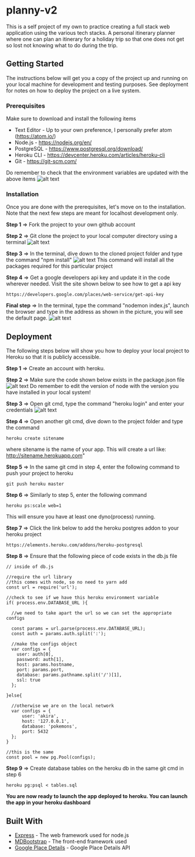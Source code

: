 # planny-v2

This is a self project of my own to practice creating a full stack web application using the various tech stacks. A personal itinerary planner where one can plan an itinerary for a holiday trip so that one does not get so lost not knowing what to do during the trip.

## Getting Started

The instructions below will get you a copy of the project up and running on your local machine for development and testing purposes. See deployment for notes on how to deploy the project on a live system.

### Prerequisites

Make sure to download and install the following items
* Text Editor - Up to your own preference, I personally prefer atom (https://atom.io/)
* Node.js - https://nodejs.org/en/
* PostgreSQL - https://www.postgresql.org/download/
* Heroku CLI - https://devcenter.heroku.com/articles/heroku-cli
* Git - https://git-scm.com/

Do remember to check that the environment variables are updated with the above items
![alt text](https://i.imgur.com/AmKg1k8.png)

### Installation

Once you are done with the prerequisites, let's move on to the installation. Note that the next few steps are meant for localhost development only.

**Step 1** => Fork the project to your own github account

**Step 2** => Git clone the project to your local computer directory using a terminal
![alt text](https://i.imgur.com/7nUYl4T.png)

**Step 3** => In the terminal, dive down to the cloned project folder and type the command "npm install"
![alt text](https://i.imgur.com/unCQuUu.png)
This command will install all the packages required for this particular project

**Step 4** => Get a google developers api key and update it in the code wherever needed. Visit the site shown below to see how to get a api key
```
https://developers.google.com/places/web-service/get-api-key
```

**Final step** => In the terminal, type the command "nodemon index.js", launch the browser and type in the address as shown in the picture, you will see the default page.
![alt text](https://i.imgur.com/2gVDwtT.png)


## Deployment

The following steps below will show you how to deploy your local project to Heroku so that it is publicly accessible.

**Step 1** => Create an account with heroku.

**Step 2** => Make sure the code shown below exists in the package.json file
![alt text](https://i.imgur.com/GluENIY.png)
Do remember to edit the version of node with the version you have installed in your local system!

**Step 3** => Open git cmd, type the command "heroku login" and enter your credentials
![alt text](https://i.imgur.com/5RjmuJ7.png)

**Step 4** => Open another git cmd, dive down to the project folder and type the command
```
heroku create sitename
```
where sitename is the name of your app. This will create a url like: http://sitename.herokuapp.com"

**Step 5** => In the same git cmd in step 4, enter the following command to push your project to heroku
```
git push heroku master
```

**Step 6** => Similarly to step 5, enter the following command
```
heroku ps:scale web=1
```
This will ensure you have at least one dyno(process) running.

**Step 7** => Click the link below to add the heroku postgres addon to your heroku project
```
https://elements.heroku.com/addons/heroku-postgresql
```

**Step 8** => Ensure that the following piece of code exists in the db.js file
```
// inside of db.js

//require the url library
//this comes with node, so no need to yarn add
const url = require('url');

//check to see if we have this heroku environment variable
if( process.env.DATABASE_URL ){

  //we need to take apart the url so we can set the appropriate configs

  const params = url.parse(process.env.DATABASE_URL);
  const auth = params.auth.split(':');

  //make the configs object
  var configs = {
    user: auth[0],
    password: auth[1],
    host: params.hostname,
    port: params.port,
    database: params.pathname.split('/')[1],
    ssl: true
  };

}else{

  //otherwise we are on the local network
  var configs = {
      user: 'akira',
      host: '127.0.0.1',
      database: 'pokemons',
      port: 5432
  };
}

//this is the same
const pool = new pg.Pool(configs);
```

**Step 9** => Create database tables on the heroku db in the same git cmd in step 6
```
heroku pg:psql < tables.sql
```

**You are now ready to launch the app deployed to heroku. You can launch the app in your heroku dashboard**

## Built With

* [Express](https://expressjs.com/en/4x/api.html) - The web framework used for node.js
* [MDBootstrap](https://mdbootstrap.com/) - The front-end framework used
* [Google Place Details](https://developers.google.com/places/web-service/details) - Google Place Details API
